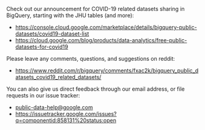 Check out our announcement for COVID-19 related datasets sharing in BigQuery, starting with the JHU tables (and more):

- https://console.cloud.google.com/marketplace/details/bigquery-public-datasets/covid19-dataset-list
- https://cloud.google.com/blog/products/data-analytics/free-public-datasets-for-covid19

Please leave any comments, questions, and suggestions on reddit:

- https://www.reddit.com/r/bigquery/comments/fxac2k/bigquery_public_datasets_covid19_related_datasets/

You can also give us direct feedback through our email address, or file requests in our issue tracker:

- public-data-help@google.com
- https://issuetracker.google.com/issues?q=componentid:858131%20status:open


